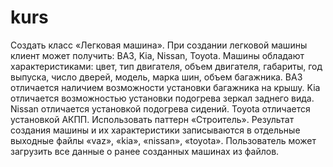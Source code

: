 # kurs
Создать класс «Легковая машина». При создании легковой машины клиент может получить: ВАЗ, Kia, Nissan, Toyota. Машины обладают характеристиками: цвет, тип двигателя, объем двигателя, габариты, год выпуска, число дверей, модель, марка шин, объем багажника. ВАЗ отличается наличием возможности установки багажника на крышу. Kia отличается возможностью установки подогрева зеркал заднего вида. Nissan отличается установкой подогрева сидений. Toyota отличается установкой АКПП. Использовать паттерн «Строитель». Результат создания машины и их характеристики записываются в отдельные выходные файлы «vaz», «kia», «nissan», «toyota». Пользователь может загрузить все данные о ранее созданных машинах из файлов.
